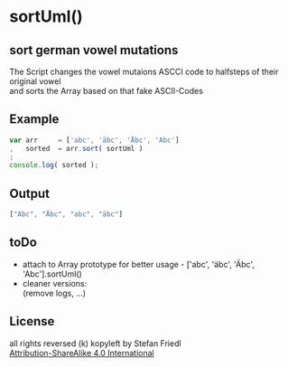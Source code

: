 # sortUml()
## sort german vowel mutations

The Script changes the vowel mutaions ASCCI code to halfsteps of their original vowel  
and sorts the Array based on that fake ASCII-Codes

## Example
```javascript
var arr 	= ['abc', 'äbc', 'Äbc', 'Abc']
,	sorted	= arr.sort( sortUml )
;
console.log( sorted );
```

## Output
```javascript
["Abc", "Äbc", "abc", "äbc"]
```


## toDo
* attach to Array prototype for better usage - ['abc', 'äbc', 'Äbc', 'Abc'].sortUml()
* cleaner versions:  
(remove logs, ...)

## License
all rights reversed (k) kopyleft by Stefan Friedl  
[Attribution-ShareAlike 4.0 International](http://creativecommons.org/licenses/by-sa/4.0/)
